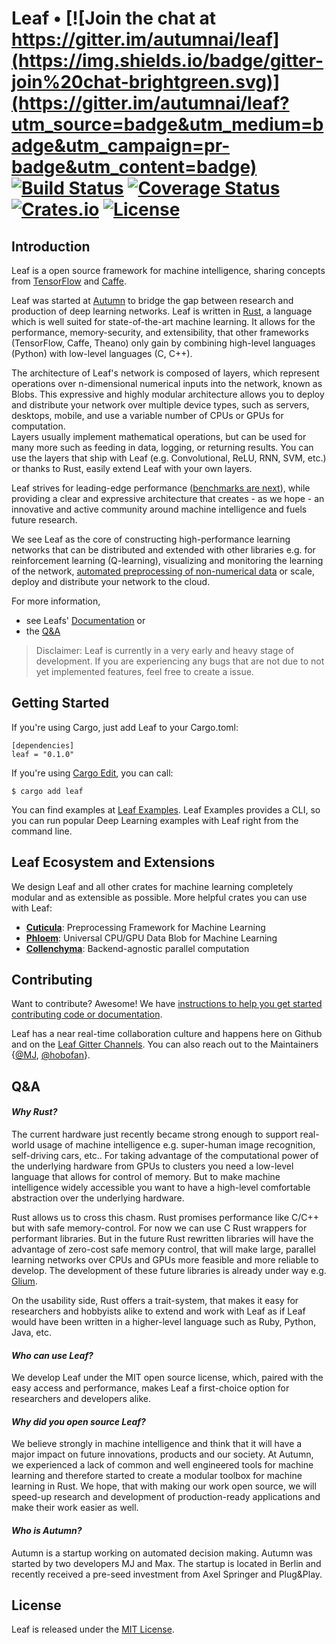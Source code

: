 # Leaf • [![Join the chat at https://gitter.im/autumnai/leaf](https://img.shields.io/badge/gitter-join%20chat-brightgreen.svg)](https://gitter.im/autumnai/leaf?utm_source=badge&utm_medium=badge&utm_campaign=pr-badge&utm_content=badge) [![Build Status](https://travis-ci.org/autumnai/leaf.svg?branch=master)](https://travis-ci.org/autumnai/leaf) [![Coverage Status](https://coveralls.io/repos/autumnai/leaf/badge.svg?branch=master&service=github)](https://coveralls.io/github/autumnai/leaf?branch=master) [![Crates.io](http://meritbadge.herokuapp.com/leaf)](https://crates.io/crates/leaf) [![License](https://img.shields.io/crates/l/leaf.svg)](LICENSE)

## Introduction

Leaf is a open source framework for machine intelligence, sharing concepts from
[TensorFlow][tensorflow] and [Caffe][caffe].

Leaf was started at [Autumn][autumn] to bridge the gap between research and
production of deep learning networks. Leaf is written in [Rust][rust], a
language which is well suited for state-of-the-art machine learning. It allows
for the performance, memory-security, and extensibility, that other frameworks
(TensorFlow, Caffe, Theano) only gain by combining high-level languages (Python)
with low-level languages (C, C++).

The architecture of Leaf's network is composed of layers, which represent
operations over n-dimensional numerical inputs into the network, known as Blobs.
This expressive and highly modular architecture allows you to deploy and
distribute your network over multiple device types, such as servers, desktops, mobile,
and use a variable number of CPUs or GPUs for computation.  
Layers usually implement mathematical operations, but can be used for many more
such as feeding in data, logging, or returning results. You can use the layers
that ship with Leaf (e.g. Convolutional, ReLU, RNN, SVM,
etc.) or thanks to Rust, easily extend Leaf with your own layers.

Leaf strives for leading-edge performance
([benchmarks are next][benchmarks-issue]), while providing a clear and
expressive architecture that creates - as we hope - an innovative and active
community around machine intelligence and fuels future research.

We see Leaf as the core of constructing high-performance learning networks that
can be distributed and extended with other libraries e.g. for reinforcement
learning (Q-learning), visualizing and monitoring the learning of the network,
[automated preprocessing of non-numerical data][cuticula] or scale, deploy and
distribute your network to the cloud.

For more information,

* see Leafs' [Documentation][documentation] or
* the [Q&A](#qa)

[caffe]: https://github.com/BVLC/caffe
[rust]: https://www.rust-lang.org/
[autumn]: http://autumnai.com
[tensorflow]: https://github.com/tensorflow/tensorflow
[benchmarks-issue]: https://github.com/autumnai/leaf/issues/26
[documentation]: http://autumnai.github.io/leaf

> Disclaimer: Leaf is currently in a very early and heavy stage of development.
> If you are experiencing any bugs that are not due to not yet implemented
> features, feel free to create a issue.

## Getting Started

If you're using Cargo, just add Leaf to your Cargo.toml:

    [dependencies]
    leaf = "0.1.0"

If you're using [Cargo Edit][cargo-edit], you can
call:

    $ cargo add leaf


You can find examples at [Leaf Examples][leaf-examples].
Leaf Examples provides a CLI, so you can run popular Deep Learning examples with
Leaf right from the command line.

[cargo-edit]: https://github.com/killercup/cargo-edit
[leaf-examples]: https://github.com/autumnai/leaf-examples

## Leaf Ecosystem and Extensions

We design Leaf and all other crates for machine learning completely modular and
as extensible as possible. More helpful crates you can use with Leaf:

- [**Cuticula**][cuticula]: Preprocessing Framework for Machine Learning
- [**Phloem**][phloem]: Universal CPU/GPU Data Blob for Machine Learning
- [**Collenchyma**][collen]: Backend-agnostic parallel computation

[cuticula]: https://github.com/autumnai/cuticula
[phloem]: https://github.com/autumnai/phloem
[collen]: https://github.com/autumnai/collenchyma

## Contributing

Want to contribute? Awesome! We have
[instructions to help you get started contributing code or documentation][contributing].

Leaf has a near real-time collaboration culture and happens here on Github and
on the [Leaf Gitter Channels][gitter-leaf].
You can also reach out to the Maintainers
{[@MJ][mj], [@hobofan][hobofan]}.

[contributing]: CONTRIBUTING.md
[gitter-leaf]: https://gitter.im/autumnai/leaf
[mj]: https://twitter.com/mjhirn
[hobofan]: https://twitter.com/hobofan

## Q&A

#### _Why Rust?_

The current hardware just recently became strong enough to support real-world
usage of machine intelligence e.g. super-human image recognition, self-driving
cars, etc.. For taking advantage of the computational power of the underlying
hardware from GPUs to clusters you need a low-level language that allows for
control of memory. But to make machine intelligence widely accessible you want
to have a high-level comfortable abstraction over the underlying hardware.

Rust allows us to cross this chasm.
Rust promises performance like C/C++ but with safe memory-control. For now we
can use C Rust wrappers for performant libraries. But in the future Rust
rewritten libraries will have the advantage of zero-cost safe memory control,
that will make large, parallel learning networks over CPUs and GPUs more
feasible and more reliable to develop. The development of these future libraries
is already under way e.g. [Glium][glium].

On the usability side, Rust offers a trait-system, that makes it easy for
researchers and hobbyists alike to extend and work with Leaf as if Leaf would
have been written in a higher-level language such as Ruby, Python, Java, etc.

#### _Who can use Leaf?_

We develop Leaf under the MIT open source license, which, paired with the easy
access and performance, makes Leaf a first-choice option for researchers and
developers alike.

#### _Why did you open source Leaf?_

We believe strongly in machine intelligence and think that it will have a major
impact on future innovations, products and our society. At Autumn, we experienced
a lack of common and well engineered tools for machine learning and therefore
started to create a modular toolbox for machine learning in Rust. We hope, that
with making our work open source, we will speed-up research and development of
production-ready applications and make their work easier as well.

#### _Who is Autumn?_

Autumn is a startup working on automated decision making. Autumn was started by
two developers MJ and Max. The startup is located in Berlin and recently
received a pre-seed investment from Axel Springer and Plug&Play.

[glium]: https://github.com/tomaka/glium

## License

Leaf is released under the [MIT License][license].

[license]: LICENSE
